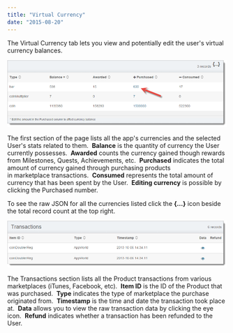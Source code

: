 ```yaml
---
title: "Virtual Currency"
date: "2015-08-20"
---
```


The Virtual Currency tab lets you view and potentially edit the user's virtual currency balances.

[![currencies](images/currencies.png)](images/currencies.png)

The first section of the page lists all the app's currencies and the selected User's stats related to them.  **Balance** is the quantity of currency the User currently possesses.  **Awarded** counts the currency gained though rewards from Milestones, Quests, Achievements, etc.  **Purchased** indicates the total amount of currency gained through purchasing products in marketplace transactions.  **Consumed** represents the total amount of currency that has been spent by the User.  **Editing currency** is possible by clicking the Purchased number.

To see the raw JSON for all the currencies listed click the **{…}** icon beside the total record count at the top right.

[![currencyTransactions](images/currencyTransactions.png)](images/currencyTransactions.png)

The Transactions section lists all the Product transactions from various marketplaces (iTunes, Facebook, etc).  **Item ID** is the ID of the Product that was purchased.  **Type** indicates the type of marketplace the purchase originated from.  **Timestamp** is the time and date the transaction took place at.  **Data** allows you to view the raw transaction data by clicking the eye icon.  **Refund** indicates whether a transaction has been refunded to the User.
